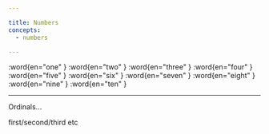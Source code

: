 ```yaml
---

title: Numbers
concepts:
  - numbers

---
```


:word{en="one" }
:word{en="two" }
:word{en="three" }
:word{en="four" }
:word{en="five" }
:word{en="six" }
:word{en="seven" }
:word{en="eight" }
:word{en="nine" }
:word{en="ten" }

--------------------------------------------------

Ordinals...

first/second/third etc
